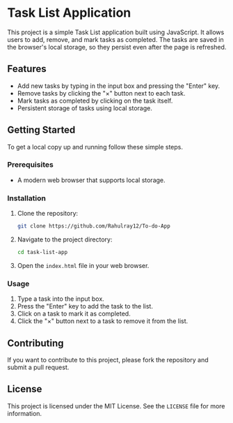 # Task List Application

This project is a simple Task List application built using JavaScript. It allows users to add, remove, and mark tasks as completed. The tasks are saved in the browser's local storage, so they persist even after the page is refreshed.

## Features

- Add new tasks by typing in the input box and pressing the "Enter" key.
- Remove tasks by clicking the "×" button next to each task.
- Mark tasks as completed by clicking on the task itself.
- Persistent storage of tasks using local storage.

## Getting Started

To get a local copy up and running follow these simple steps.

### Prerequisites

- A modern web browser that supports local storage.

### Installation

1. Clone the repository:

    ```sh
    git clone https://github.com/Rahulray12/To-do-App
    ```

2. Navigate to the project directory:

    ```sh
    cd task-list-app
    ```

3. Open the `index.html` file in your web browser.

### Usage

1. Type a task into the input box.
2. Press the "Enter" key to add the task to the list.
3. Click on a task to mark it as completed.
4. Click the "×" button next to a task to remove it from the list.

## Contributing

If you want to contribute to this project, please fork the repository and submit a pull request.

## License

This project is licensed under the MIT License. See the `LICENSE` file for more information.